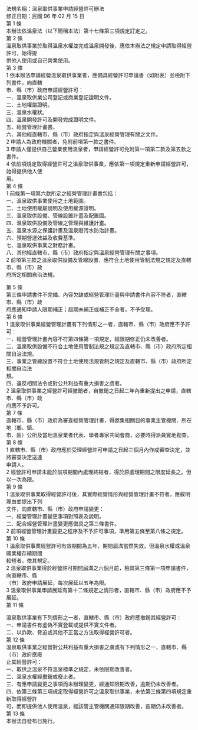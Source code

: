 法規名稱：溫泉取供事業申請經營許可辦法  
修正日期：民國 96 年 02 月 15 日  
第 1 條  
本辦法依溫泉法（以下簡稱本法）第十七條第三項規定訂定之。  
第 2 條  
溫泉取供事業於取得溫泉水權並完成溫泉開發後，應依本辦法之規定申請取得經營許可，始得提  
供他人使用或自己營業使用。  
第 3 條  
1 依本辦法申請經營溫泉取供事業者，應備具經營許可申請書（如附表）並檢附下列書件，向直轄  
市、縣（市）政府申請經營許可：  
一、溫泉取供業公司登記或商業登記證明文件。  
二、土地權屬證明。  
三、溫泉水權狀。  
四、溫泉開發許可及開發完成證明文件。  
五、經營管理計畫書。  
六、其他經直轄市、縣（市）政府指定與溫泉經營管理有關之文件。  
2 申請人為政府機關者，免附前項第一款之書件。  
3 申請人僅提供自己營業使用溫泉者，申請經營許可免附第一項第二款及第五款之書件。  
4 依前項規定取得經營許可之溫泉取供事業，應依第一項規定重新申請經營許可，始得提供他人使  
用。  
第 4 條  
1 前條第一項第六款所定之經營管理計畫書包括：  
一、溫泉取供事業使用之土地範圍。  
二、土地使用權屬說明及使用權源證明。  
三、溫泉取供設備、管線設置計畫及配置圖。  
四、溫泉取供設備及管線之管理與維護計畫。  
五、溫泉水源之保護計畫及溫泉廢污水防治計畫。  
六、預期營運效益及收費基準。  
七、溫泉取供事業之財務計畫。  
八、其他經直轄市、縣（市）政府指定與溫泉經營管理有關之事項。  
2 前項第三款之溫泉取供設備及管線設置，應符合土地使用管制法規之規定及直轄市、縣（市）政  
府所定相關自治法規。  


第 5 條  
第三條申請書件不完備、內容欠缺或經營管理計畫與申請書件內容不符者，直轄市、縣（市）政  
府應通知申請人限期補正；屆期未補正或補正不全者，不予受理。  
第 6 條  
1 溫泉取供事業經營管理計畫有下列情形之一者，直轄市、縣（市）政府應不予許可：  
一、經營管理計畫內容不符第四條第一項規定，經限期修正仍未改善者。  
二、溫泉取供設備不符合土地使用管制法規之規定及直轄市、縣（市）政府所定相關自治法規。  
三、事業之管線設置不符合土地使用法規管制之規定及直轄市、縣（市）政府所定相關自治法  
規。  
四、違反相關法令或對公共利益有重大損害之虞者。  
2 溫泉取供事業之經營許可經撤銷者，自撤銷之日起二年內重新提出之申請，直轄市、縣（市）政  
府應不予許可。  
第 7 條  
直轄市、縣（市）政府為審查經營管理計畫，得邀集相關目的事業主管機關、所在地（鄉、鎮、  
市、區）公所及當地溫泉業者代表、學者專家共同會商，必要時得派員實地勘查。  
第 8 條  
1 直轄市、縣（市）政府應於受理經營許可申請之日起三個月內作成審查決定，並將審查決定送達  
申請人。  
2 經營許可申請未能於前項期間內處理終結者，得於原處理期間之限度延長之。但以一次為限。  
第 9 條  
1 溫泉取供事業取得經營許可後，其實際經營情形與經營管理計畫不符者，應敘明理由並提出下列  
文件，向直轄市、縣（市）政府申請變更：  
一、經營管理計畫變更事項對照表及說明。  
二、配合經營管理計畫變更應備具之第三條書件。  
2 前項經營管理計畫變更之程序及不予許可事項，準用第五條至第八條之規定。  
第 10 條  
1 溫泉取供事業經營許可有效期間為五年，期間屆滿當然失效。但溫泉水權或溫泉礦業權存續期間  
較短者，依其規定。  
2 溫泉取供事業得於經營許可期間屆滿之六個月前，檢具第三條第一項申請書件，向直轄市、縣  
（市）政府申請展延，每次展延以五年為限。  
3 溫泉取供事業申請展延有第十二條規定之情形者，直轄市、縣（市）政府應不予展延。  
第 11 條  


溫泉取供事業有下列情形之一者，直轄市、縣（市）政府應撤銷其經營許可：  
一、申請書件有虛偽不實登載或提供不實文件者。  
二、以詐欺、脅迫或其他不正當之方法取得經營許可者。  
第 12 條  
溫泉取供事業之經營對公共利益有重大損害之虞或有下列情形之一，直轄市、縣（市）政府應廢  
止其經營許可：  
一、取供之溫泉不符溫泉標準之規定，未依限期改善者。  
二、溫泉水權經撤銷或廢止者。  
三、有應申請變更之事項而未辦理變更，經通知限期改善，逾期仍未改善者。  
四、依第三條第三項規定取得經營許可之溫泉取供事業，未依第三條第四項規定重新取得經營許  
可，而即提供他人使用溫泉，經該管主管機關通知限期改善，逾期仍未改善者。  
第 13 條  
本辦法自發布日施行。  


